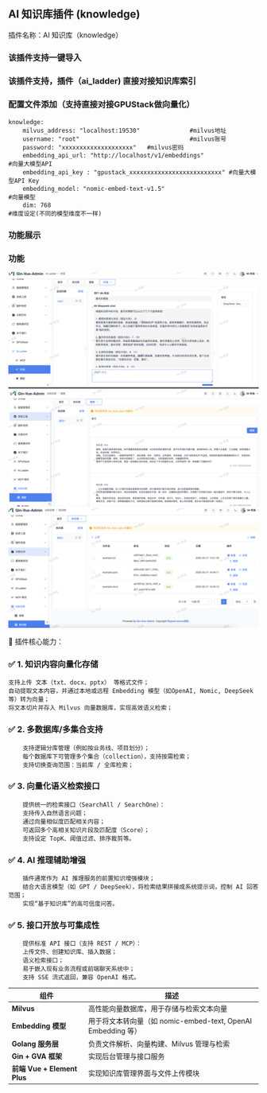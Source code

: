 ##  AI 知识库插件 (knowledge)


 插件名称：AI 知识库（knowledge）
 ### 该插件支持一键导入
 ### 该插件支持，插件（ai_ladder) 直接对接知识库索引
 ### 配置文件添加（支持直接对接GPUStack做向量化）
```
knowledge:
    milvus_address: "localhost:19530"              #milvus地址
    username: "root"                               #milvus账号
    password: "xxxxxxxxxxxxxxxxxxxx"   #milvus密码
    embedding_api_url: "http://localhost/v1/embeddings"                              #向量大模型API
    embedding_api_key : "gpustack_xxxxxxxxxxxxxxxxxxxxxxxxxx" #向量大模型API Key
    embedding_model: "nomic-embed-text-v1.5"                                         #向量模型
    dim: 768                                                                         #维度设定(不同的模型维度不一样)

```
### 功能展示
### 功能 
![问答](https://github.com/eagle9527/ai_ladder/blob/main/knowledge_chart.png?raw=true)
![向量检索](https://github.com/eagle9527/ai_ladder/blob/main/search.png?raw=true)
![知识库](https://github.com/eagle9527/ai_ladder/blob/main/knowledge.png?raw=true)


📌 插件核心能力：
### ✅ 1. 知识内容向量化存储
```
支持上传 文本（txt、docx、pptx） 等格式文件；
自动提取文本内容，并通过本地或远程 Embedding 模型（如OpenAI, Nomic, DeepSeek 等）转为向量；
将文本切片并存入 Milvus 向量数据库，实现高效语义检索；
```
### ✅ 2. 多数据库/多集合支持
```
	支持逻辑分库管理（例如按业务线、项目划分）；
	每个数据库下可管理多个集合（collection），支持按需检索；
	支持切换查询范围：当前库 / 全库检索；
```
### ✅ 3. 向量化语义检索接口
```
	提供统一的检索接口（SearchAll / SearchOne）：
	支持传入自然语言问题；
	通过向量相似度匹配相关内容；
	可返回多个高相关知识片段及匹配度（Score）；
	支持设定 TopK、阈值过滤、排序裁剪等。
```
### ✅ 4. AI 推理辅助增强
```
	插件通常作为 AI 推理服务的前置知识增强模块；
	结合大语言模型（如 GPT / DeepSeek），将检索结果拼接成系统提示词，控制 AI 回答范围；
	实现“基于知识库”的高可信度问答。
```

### ✅ 5. 接口开放与可集成性
```
	提供标准 API 接口（支持 REST / MCP）：
	上传文件、创建知识库、插入数据；
	语义检索接口；
	易于嵌入现有业务流程或前端聊天系统中；
	支持 SSE 流式返回，兼容 OpenAI 格式。
```


| 组件                        | 描述                                               |
| ------------------------- | ------------------------------------------------ |
| **Milvus**                | 高性能向量数据库，用于存储与检索文本向量                             |
| **Embedding 模型**          | 用于将文本转向量（如 nomic-embed-text, OpenAI Embedding 等） |
| **Golang 服务层**            | 负责文件解析、向量构建、Milvus 管理与检索                         |
| **Gin + GVA 框架**          | 实现后台管理与接口服务                                      |
| **前端 Vue + Element Plus** | 实现知识库管理界面与文件上传模块                                 |

